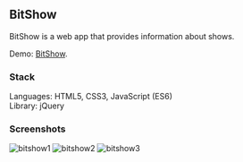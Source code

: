 ## BitShow

BitShow is a web app that provides information about shows.

Demo: [BitShow](https://tamaramarr.github.io/bit-show/).

### Stack

Languages: HTML5, CSS3, JavaScript (ES6)<br />
Library: jQuery<br />

### Screenshots

![bitshow1](https://user-images.githubusercontent.com/25713765/34880047-79267186-f7af-11e7-886c-6982f78d934d.png)
![bitshow2](https://user-images.githubusercontent.com/25713765/34880049-7acf924c-f7af-11e7-8e49-73952ec9f7a6.png)
![bitshow3](https://user-images.githubusercontent.com/25713765/34880052-7ca85fe0-f7af-11e7-8dc3-268999b820e3.png)
